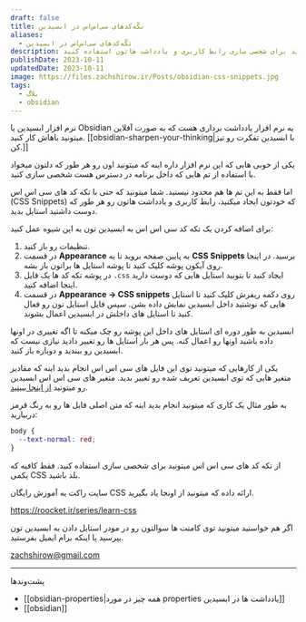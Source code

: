 ```yaml
---
draft: false
title: تکّه‌کد‌های سی‌اس‌اس در ابسیدین
aliases:
  - تکّه‌کد‌های سی‌اس‌اس در ابسیدین
description: از تکّه‌کد‌های سی‌اس‌اس در ابسیدین میتونید برای شخصی سازی رابط کاربری و یادداشت هاتون استفاده کنید.
publishDate: 2023-10-11
updatedDate: 2023-10-11
image: https://files.zachshirow.ir/Posts/obsidian-css-snippets.jpg
tags:
  - بلاگ
  - obsidian
---
```



نرم افزار ابسیدین یا Obsidian یه نرم افزار یادداشت برداری هست که به صورت آفلاین میتونید باهاش کار کنید. [[obsidian-sharpen-your-thinking|با ابسیدین تفکرت رو تیز کن.]]

یکی از خوبی هایی که این نرم افزار داره اینه که میتونید اون رو هر طور که دلتون میخواد با استفاده از تم هایی که داخل برنامه در دسترس هست شخصی سازی کنید. 

اما فقط به این تم ها هم محدود نیستید. شما میتونید که حتی با تکه کد های سی اس اس (CSS Snippets) که خودتون ایجاد میکنید، رابط کاربری و یادداشت هاتون رو هر طور که دوست داشتید استایل بدید. 

برای اضافه کردن یک تکه کد سی اس اس به ابسیدین تون به این شیوه عمل کنید: 

1. تنظیمات رو باز کنید. 
2. در قسمت **Appearance** به پایین صفحه بروید تا به **CSS Snippets** برسید. در اینجا روی آیکون پوشه کلیک کنید تا پوشه استایل ها براتون باز بشه. 
3. در پوشه تکه کد ها یک فایل `.css` ایجاد کنید تا بتونید استایل هایی که دوست دارید اینجا اضافه کنید. 
4. در قسمت **Appearance → CSS snippets** روی دکمه ریفرش کلیک کنید تا استایل هایی که نوشتید داخل ابسیدین نمایش داده بشن. سپس فایل استایل تون رو فعال کنید تا استایل های داخلش در ابسیدین اعمال بشوند. 

ابسیدین به طور دوره ای استایل های داخل این پوشه رو چک میکنه تا اگه تغییری در اونها داده باشید اونها رو اعمال کنه. پس هر بار استایل ها رو تغییر دادید نیازی نیست که ابسیدین رو ببندید و دوباره باز کنید. 

یکی از کارهایی که میتونید توی این فایل های سی اس اس انجام بدید اینه که مقادیر متغیر هایی که توی ابسیدین تعریف شده رو تغییر بدید. متغیر های سی اس اس ابسیدین رو میتونید [از اینجا ببینید](https://docs.obsidian.md/Reference/CSS+variables/CSS+variables).  

به طور مثال یک کاری که میتونید انجام بدید اینه که متن اصلی فایل ها رو به رنگ قرمز دربیارید: 

```css
body {
  --text-normal: red;
}
```

از تکه کد های سی اس اس میتونید برای شخصی سازی استفاده کنید. فقط کافیه که یکمی CSS بلد باشید. 

سایت راکت یه آموزش رایگان CSS ارائه داده که میتونید از اونجا یاد بگیرید. 

https://roocket.ir/series/learn-css

اگر هم خواستید میتونید توی کامنت ها سوالتون رو در مودر استایل دادن به ابسیدین تون بپرسید یا اینکه برام ایمیل بفرستید. 

zachshirow@gmail.com



---
پشت‌وند‌ها
- [[obsidian-properties|همه چیز در مورد properties یادداشت ها در ابسیدین]]
- [[obsidian]]
